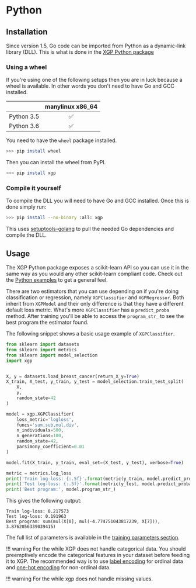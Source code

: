 # Python

## Installation

Since version 1.5, Go code can be imported from Python as a dynamic-link library (DLL). This is what is done in the [XGP Python package](https://github.com/MaxHalford/xgp-python)

### Using a wheel

If you're using one of the following setups then you are in luck because a wheel is available. In other words you don't need to have Go and GCC installed.

|            | manylinux x86_64 |
|------------|:----------------:|
| Python 3.5 | ✅ |
| Python 3.6 | ✅ |

You need to have the `wheel` package installed.

```sh
>>> pip install wheel
```

Then you can install the wheel from PyPI.

```sh
>>> pip install xgp
```


### Compile it yourself

To compile the DLL you will need to have Go and GCC installed. Once this is done simply run:

```sh
>>> pip install --no-binary :all: xgp
```

This uses [setuptools-golang](https://github.com/asottile/setuptools-golang) to pull the needed Go dependencies and compile the DLL.

## Usage

The XGP Python package exposes a scikit-learn API so you can use it in the same way as you would any other scikit-learn compliant code. Check out the [Python examples](https://github.com/MaxHalford/xgp-python/tree/master/examples) to get a general feel.

There are two estimators that you can use depending on if you're doing classification or regression, namely `XGPClassifier` and `XGPRegressor`. Both inherit from `XGPModel` and their only difference is that they have a different default loss metric. What's more `XGPClassifier` has a `predict_proba` method. After training you'll be able to access the `program_str_` to see the best program the estimator found.

The following snippet shows a basic usage example of `XGPClassifier`.

```python
from sklearn import datasets
from sklearn import metrics
from sklearn import model_selection
import xgp


X, y = datasets.load_breast_cancer(return_X_y=True)
X_train, X_test, y_train, y_test = model_selection.train_test_split(
    X,
    y,
    random_state=42
)

model = xgp.XGPClassifier(
    loss_metric='logloss',
    funcs='sum,sub,mul,div',
    n_individuals=500,
    n_generations=100,
    random_state=42,
    parsimony_coefficient=0.01
)

model.fit(X_train, y_train, eval_set=(X_test, y_test), verbose=True)

metric = metrics.log_loss
print('Train log-loss: {:.5f}'.format(metric(y_train, model.predict_proba(X_train))))
print('Test log-loss: {:.5f}'.format(metric(y_test, model.predict_proba(X_test))))
print('Best program:', model.program_str_)
```

This gives the following output:

```
Train log-loss: 0.217573
Test log-loss: 0.191963
Best program: sum(mul(X[0], mul(-4.774751043817239, X[7])), 3.8762056339039415)
```

The full list of parameters is available in the [training parameters section](training-parameters.md).

!!! warning
    For the while XGP does not handle categorical data. You should preemptively encode the categorical features in your dataset before feeding it to XGP. The recommended way is to use [label encoding](http://scikit-learn.org/stable/modules/preprocessing_targets.html#label-encoding) for ordinal data and [one-hot encoding](http://scikit-learn.org/stable/modules/preprocessing.html#encoding-categorical-features) for non-ordinal data.

!!! warning
    For the while xgp does not handle missing values.
